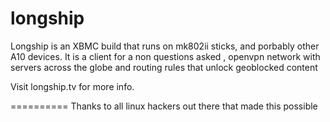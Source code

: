 longship
========

Longship is an XBMC build that runs on mk802ii sticks, and porbably other A10 devices. It is a  client for a non questions asked , openvpn network with servers across the globe and routing rules that unlock geoblocked content

Visit longship.tv for more info.

==========
Thanks to all linux hackers out there that made this possible
